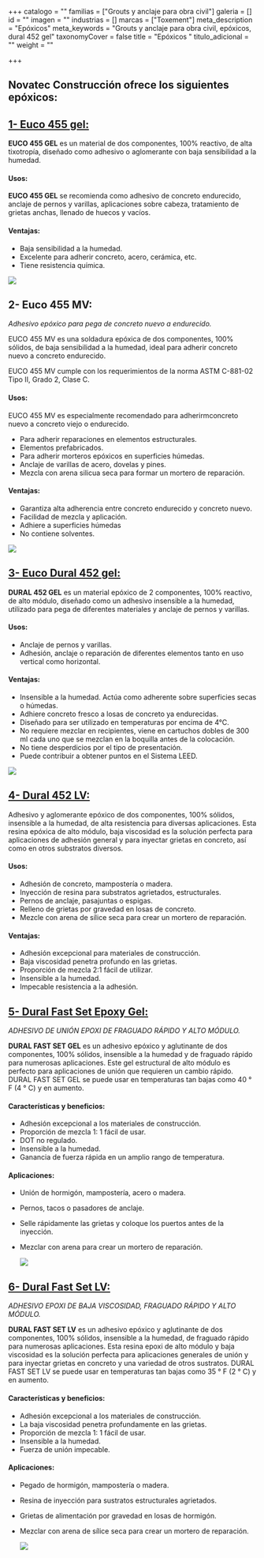 +++
catalogo = ""
familias = ["Grouts y anclaje para obra civil"]
galeria = []
id = ""
imagen = ""
industrias = []
marcas = ["Toxement"]
meta_description = "Epóxicos"
meta_keywords = "Grouts y anclaje para obra civil, epóxicos, dural 452 gel"
taxonomyCover = false
title = "Epóxicos "
titulo_adicional = ""
weight = ""

+++
## Novatec Construcción ofrece los siguientes epóxicos:

## [**1- Euco 455 gel:**](https://www.toxement.com.co/productos/portafolio/grouts-y-anclajes-para-obra-civil-equipos-y-maquinaria/ep%C3%B3xicos/?prodId=1592)

**EUCO 455 GEL** es un material de dos componentes, 100% reactivo, de alta tixotropía, diseñado como adhesivo o aglomerante con baja sensibilidad a la humedad.

#### **Usos:**

**EUCO 455 GEL** se recomienda como adhesivo de concreto endurecido, anclaje de pernos y varillas, aplicaciones sobre cabeza, tratamiento de grietas anchas, llenado de huecos y vacíos.

#### **Ventajas:**

* Baja sensibilidad a la humedad.
* Excelente para adherir concreto, acero, cerámica, etc.
* Tiene resistencia química.

![](https://res.cloudinary.com/drnun7bay/image/upload/v1611333495/WhatsApp_Image_2021-01-22_at_10.33.18_euleum.jpg)

## **2- Euco 455 MV:**

_Adhesivo epóxico para pega de concreto nuevo a endurecido._

EUCO 455 MV es una soldadura epóxica de dos componentes, 100% sólidos, de baja sensibilidad a la humedad, ideal para adherir concreto nuevo a concreto endurecido.

EUCO 455 MV cumple con los requerimientos de la norma ASTM C-881-02 Tipo II, Grado 2, Clase C.

#### **Usos:**

EUCO 455 MV es especialmente recomendado para adherirmconcreto nuevo a concreto viejo o endurecido.

* Para adherir reparaciones en elementos estructurales.
* Elementos prefabricados.
* Para adherir morteros epóxicos en superficies húmedas.
* Anclaje de varillas de acero, dovelas y pines.
* Mezcla con arena silicua seca para formar un mortero de reparación.

#### **Ventajas:**

* Garantiza alta adherencia entre concreto endurecido y concreto nuevo.
* Facilidad de mezcla y aplicación.
* Adhiere a superficies húmedas
* No contiene solventes.

![](https://res.cloudinary.com/drnun7bay/image/upload/v1611334005/WhatsApp_Image_2021-01-22_at_10.34.56_1_uzgc1a.jpg)

## [**3- Euco Dural 452 gel:**](https://www.toxement.com.co/productos/portafolio/grouts-y-anclajes-para-obra-civil-equipos-y-maquinaria/ep%C3%B3xicos/?prodId=1588)

**DURAL 452 GEL** es un material epóxico de 2 componentes, 100% reactivo, de alto módulo, diseñado como un adhesivo insensible a la humedad, utilizado para pega de diferentes materiales y anclaje de pernos y varillas.

#### **Usos:**

* Anclaje de pernos y varillas.
* Adhesión, anclaje o reparación de diferentes elementos tanto en uso vertical como horizontal.

#### **Ventajas:**

* Insensible a la humedad. Actúa como adherente sobre superficies secas o húmedas.
* Adhiere concreto fresco a losas de concreto ya endurecidas.
* Diseñado para ser utilizado en temperaturas por encima de 4°C.
* No requiere mezclar en recipientes, viene en cartuchos dobles de 300 ml cada uno que se mezclan en la boquilla antes de la colocación.
* No tiene desperdicios por el tipo de presentación.
* Puede contribuir a obtener puntos en el Sistema LEED.

![](https://res.cloudinary.com/drnun7bay/image/upload/v1611333335/WhatsApp_Image_2021-01-22_at_10.32.15_ihvds2.jpg)

## [**4- Dural 452 LV:**](http://www.eucomex.com.mx/portafolio/productos/adhesivos-puentes-de-adherencia/adhesivos-ep%C3%B3xicos/dural-452-lv/)

Adhesivo y aglomerante epóxico de dos componentes, 100% sólidos, insensible a la humedad, de alta resistencia para diversas aplicaciones. Esta resina epóxica de alto módulo, baja viscosidad es la solución perfecta para aplicaciones de adhesión general y para inyectar grietas en concreto, así como en otros substratos diversos.

#### **Usos:**

* Adhesión de concreto, mampostería o madera.
* Inyección de resina para substratos agrietados, estructurales.
* Pernos de anclaje, pasajuntas o espigas.
* Relleno de grietas por gravedad en losas de concreto.
* Mezcle con arena de sílice seca para crear un mortero de reparación.

#### **Ventajas:**

* Adhesión excepcional para materiales de construcción.
* Baja viscosidad penetra profundo en las grietas.
* Proporción de mezcla 2:1 fácil de utilizar.
* Insensible a la humedad.
* Impecable resistencia a la adhesión.

## [**5- Dural Fast Set Epoxy Gel:**](https://www.euclidchemical.com/products/construction-products/bonding-agents-adhesives/epoxy/dural-fast-set-gel/)

_ADHESIVO DE UNIÓN EPOXI DE FRAGUADO RÁPIDO Y ALTO MÓDULO._

**DURAL FAST SET GEL** es un adhesivo epóxico y aglutinante de dos componentes, 100% sólidos, insensible a la humedad y de fraguado rápido para numerosas aplicaciones. Este gel estructural de alto módulo es perfecto para aplicaciones de unión que requieren un cambio rápido. DURAL FAST SET GEL se puede usar en temperaturas tan bajas como 40 ° F (4 ° C) y en aumento.

#### **Características y beneficios:**

* Adhesión excepcional a los materiales de construcción.
* Proporción de mezcla 1: 1 fácil de usar.
* DOT no regulado.
* Insensible a la humedad.
* Ganancia de fuerza rápida en un amplio rango de temperatura.

#### **Aplicaciones:**

* Unión de hormigón, mampostería, acero o madera.
* Pernos, tacos o pasadores de anclaje.
* Selle rápidamente las grietas y coloque los puertos antes de la inyección.
* Mezclar con arena para crear un mortero de reparación.

  ![](https://res.cloudinary.com/drnun7bay/image/upload/v1611334300/WhatsApp_Image_2021-01-22_at_10.38.29_g9idgy.jpg)

## [**6- Dural Fast Set LV:**](https://www.euclidchemical.com/products/construction-products/bonding-agents-adhesives/epoxy/dural-fast-set-lv/)

_ADHESIVO EPOXI DE BAJA VISCOSIDAD, FRAGUADO RÁPIDO Y ALTO MÓDULO._

**DURAL FAST SET LV** es un adhesivo epóxico y aglutinante de dos componentes, 100% sólidos, insensible a la humedad, de fraguado rápido para numerosas aplicaciones. Esta resina epoxi de alto módulo y baja viscosidad es la solución perfecta para aplicaciones generales de unión y para inyectar grietas en concreto y una variedad de otros sustratos. DURAL FAST SET LV se puede usar en temperaturas tan bajas como 35 ° F (2 ° C) y en aumento.

#### **Características y beneficios:**

* Adhesión excepcional a los materiales de construcción.
* La baja viscosidad penetra profundamente en las grietas.
* Proporción de mezcla 1: 1 fácil de usar.
* Insensible a la humedad.
* Fuerza de unión impecable.

#### **Aplicaciones:**

* Pegado de hormigón, mampostería o madera.
* Resina de inyección para sustratos estructurales agrietados.
* Grietas de alimentación por gravedad en losas de hormigón.
* Mezclar con arena de sílice seca para crear un mortero de reparación.

  ![](https://res.cloudinary.com/drnun7bay/image/upload/v1611335958/WhatsApp_Image_2021-01-22_at_11.04.52_s8h8t7.jpg)